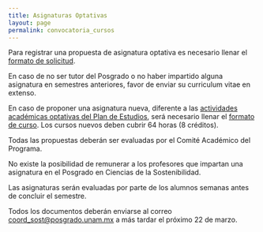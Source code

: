 ```yaml
---
title: Asignaturas Optativas
layout: page
permalink: convocatoria_cursos
---
```


Para registrar una propuesta de asignatura optativa es necesario
llenar el [formato de solicitud](/assets/docs/formato-cursos-nuevos.docx).

En caso de no ser tutor del Posgrado o no haber impartido alguna
asignatura en semestres anteriores, favor de enviar su curriculum
vitae en extenso.

En caso de proponer una asignatura nueva, diferente a las 
[actividades académicas optativas del Plan de Estudios](/assets/docs/actividades-acade_micas-optativas.pdf),
será necesario llenar el [formato de curso](/assets/docs/solicitud_cursos_optativos2.xls).
Los cursos nuevos deben cubrir 64 horas (8 créditos).

Todas las propuestas deberán ser evaluadas por el Comité Académico del
Programa.

No existe la posibilidad de remunerar a los profesores que impartan
una asignatura en el Posgrado en Ciencias de la Sostenibilidad.

Las asignaturas serán evaluadas por parte de los alumnos semanas antes
de concluir el semestre.

Todos los documentos deberán enviarse al correo
<coord_sost@posgrado.unam.mx> a más tardar el próximo 22 de marzo.


